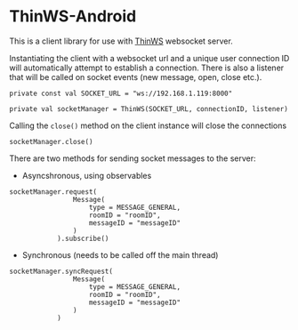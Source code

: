 # ThinWS-Android
This is a client library for use with [ThinWS](https://github.com/cloverstudio/ThinWS) websocket server.

Instantiating the client with a websocket url and a unique user connection ID will automatically attempt to establish a connection. There is also a listener that will be called on socket events (new message, open, close etc.).

```
private const val SOCKET_URL = "ws://192.168.1.119:8000"

private val socketManager = ThinWS(SOCKET_URL, connectionID, listener)
```

Calling the `close()` method on the client instance will close the connections
```
socketManager.close()
```

There are two methods for sending socket messages to the server:
- Asyncshronous, using observables
```
socketManager.request(
                Message(
                    type = MESSAGE_GENERAL,
                    roomID = "roomID",
                    messageID = "messageID"
                )
            ).subscribe()
```

- Synchronous (needs to be called off the main thread)
```
socketManager.syncRequest(
                Message(
                    type = MESSAGE_GENERAL,
                    roomID = "roomID",
                    messageID = "messageID"
                )
            )
```
